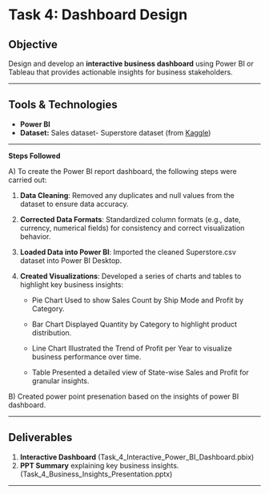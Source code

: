 # Task 4: Dashboard Design

## Objective
Design and develop an **interactive business dashboard** using Power BI or Tableau that provides actionable insights for business stakeholders.

---

## Tools & Technologies
- **Power BI** 
- **Dataset:**  Sales dataset- Superstore dataset (from [Kaggle](https://www.kaggle.com/datasets/vivek468/superstore-dataset-final/data))

---
**Steps Followed**

A) To create the Power BI report dashboard, the following steps were carried out:

1. **Data Cleaning**: Removed any duplicates and null values from the dataset to ensure data accuracy.

2. **Corrected Data Formats**: Standardized column formats (e.g., date, currency, numerical fields) for consistency and correct visualization behavior.

3. **Loaded Data into Power BI**: Imported the cleaned Superstore.csv dataset into Power BI Desktop.

4. **Created Visualizations**: Developed a series of charts and tables to highlight key business insights:

      - Pie Chart Used to show Sales Count by Ship Mode and Profit by Category.

      - Bar Chart Displayed Quantity by Category to highlight product distribution.

      - Line Chart Illustrated the Trend of Profit per Year to visualize business performance over time.

      - Table Presented a detailed view of State-wise Sales and Profit for granular insights.

B) Created power point presenation based on the insights of power BI dashboard.

---

## Deliverables
1. **Interactive Dashboard** (Task_4_Interactive_Power_BI_Dashboard.pbix)
2. **PPT Summary** explaining key business insights. (Task_4_Business_Insights_Presentation.pptx)

---
